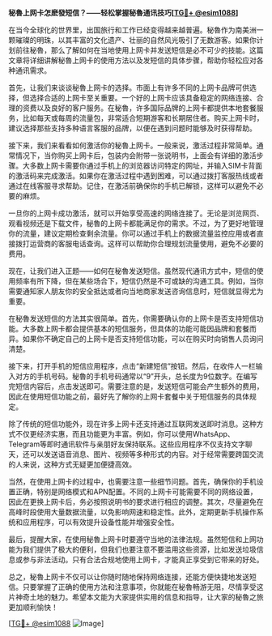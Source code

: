 **秘魯上网卡怎麽發短信？——轻松掌握秘魯通讯技巧[[TG💪+ @esim1088](https://t.me/s/esim1088)]**

在当今全球化的世界里，出国旅行和工作已经变得越来越普遍。秘魯作为南美洲一颗璀璨的明珠，以其丰富的文化遗产、壮丽的自然风光吸引了无数游客。如果你计划前往秘魯，那么了解如何在当地使用上网卡并发送短信是必不可少的技能。这篇文章将详细讲解秘魯上网卡的使用方法以及发短信的具体步骤，帮助你轻松应对各种通讯需求。

首先，让我们来谈谈秘魯上网卡的选择。市面上有许多不同的上网卡品牌可供选择，但选择合适的上网卡至关重要。一个好的上网卡应该具备稳定的网络连接、合理的资费以及良好的客户服务。在秘魯，许多国际品牌的上网卡都提供本地套餐服务，比如每天或每周的流量包，非常适合短期游客和长期居住者。购买上网卡时，建议选择那些支持多种语言客服的品牌，以便在遇到问题时能够及时获得帮助。

接下来，我们来看看如何激活你的秘魯上网卡。一般来说，激活过程非常简单。通常情况下，当你购买上网卡后，包装内会附带一张说明书，上面会有详细的激活步骤。大多数上网卡需要你通过手机上的浏览器访问特定的网址，并输入SIM卡背面的激活码来完成激活。如果你在激活过程中遇到困难，可以通过拨打客服热线或者通过在线客服寻求帮助。记住，在激活前确保你的手机已解锁，这样可以避免不必要的麻烦。

一旦你的上网卡成功激活，就可以开始享受高速的网络连接了。无论是浏览网页、观看视频还是下载文件，秘魯的上网卡都能满足你的需求。不过，为了更好地管理你的流量，建议定期检查剩余流量。你可以通过手机上的数据流量监控应用或者直接拨打运营商的客服电话查询。这样可以帮助你合理规划流量使用，避免不必要的费用。

现在，让我们进入正题——如何在秘魯发送短信。虽然现代通讯方式中，短信的使用频率有所下降，但在某些场合下，短信仍然是不可或缺的沟通工具。例如，当你需要通知家人朋友你的安全抵达或者向当地商家发送咨询信息时，短信就显得尤为重要。

在秘魯发送短信的方法其实很简单。首先，你需要确认你的上网卡是否支持短信功能。大多数上网卡都会提供基本的短信服务，但具体的功能可能因品牌和套餐而异。如果你不确定自己的上网卡是否支持短信功能，可以在购买时向销售人员询问清楚。

接下来，打开手机的短信应用程序，点击“新建短信”按钮。然后，在收件人一栏输入对方的手机号码。秘魯的手机号码通常以“9”开头，总长度为9位数字。在编写完短信内容后，点击发送即可。需要注意的是，发送短信可能会产生额外的费用，因此在使用短信功能之前，最好先了解你的上网卡套餐中关于短信服务的具体规定。

除了传统的短信功能外，现在许多上网卡还支持通过互联网发送即时消息。这种方式不仅更经济实惠，而且功能更为丰富。例如，你可以使用WhatsApp、Telegram等即时通讯软件与亲朋好友保持联系。这些应用程序不仅支持文字聊天，还可以发送语音消息、图片、视频等多种形式的内容。对于经常需要跨国交流的人来说，这种方式无疑更加便捷高效。

当然，在使用上网卡的过程中，也需要注意一些细节问题。首先，确保你的手机设置正确，特别是网络模式和APN配置。不同的上网卡可能需要不同的网络设置，因此在更换上网卡后，务必按照说明书的要求进行相应的调整。其次，尽量避免在高峰时段使用大量数据流量，以免影响网速和稳定性。此外，定期更新手机操作系统和应用程序，可以有效提升设备性能并增强安全性。

最后，提醒大家，在使用秘魯上网卡时要遵守当地的法律法规。虽然短信和上网功能为我们提供了极大的便利，但我们也要注意不要滥用这些资源，比如发送垃圾信息或参与非法活动。只有合法合规地使用上网卡，才能真正享受到它带来的好处。

总之，秘魯上网卡不仅可以让你随时随地保持网络连接，还能方便快捷地发送短信。只要掌握了正确的使用方法和注意事项，你就能在秘魯畅游无阻，尽情享受这片神奇土地的魅力。希望本文能为大家提供实用的信息和指导，让大家的秘魯之旅更加顺利愉快！

[[TG💪+ @esim1088](https://t.me/s/esim1088) ![Image](https://i.postimg.cc/4NQfJmqS/Snipaste-2025-05-13-00-14-12.png)]
